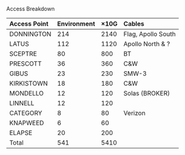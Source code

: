 Access Breakdown

| Access Point | Environment | $\times 10 \mathrm{G}$ | Cables |
| :-- | :-- | :-- | :-- |
| DONNINGTON | 214 | 2140 | Flag, Apollo South |
| LATUS | 112 | 1120 | Apollo North \& ? |
| SCEPTRE | 80 | 800 | BT |
| PRESCOTT | 36 | 360 | C\&W |
| GIBUS | 23 | 230 | SMW-3 |
| KIRKISTOWN | 18 | 180 | C\&W |
| MONDELLO | 12 | 120 | Solas (BROKER) |
| LINNELL | 12 | 120 |  |
| CATEGORY | 8 | 80 | Verizon |
| KNAPWEED | 6 | 60 |  |
| ELAPSE | 20 | 200 |  |
| Total | 541 | 5410 |  |
